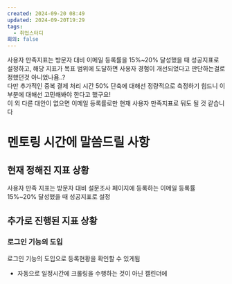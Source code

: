 ```yaml
---
created: 2024-09-20 08:49
updated: 2024-09-20T19:29
tags:
  - 취업스터디
회의: false
---
```

사용자 만족지표는 방문자 대비 이메일 등록률을 15%~20% 달성했을 때 성공지표로 설정하고, 해당 지표가 목표 범위에 도달하면 사용자 경험이 개선되었다고 판단하는걸로 정했던것 아니었나욤..?  
다만 추가적인 중복 결제 처리 시간 50% 단축에 대해선 정량적으로 측정하기 힘드니 이부분에 대해선 고민해봐야 한다고 했구요!  
이 외 다른 대안이 없으면 이메일 등록률로만 현재 사용자 만족지표로 둬도 될 것 같습니다

# 멘토링 시간에 말씀드릴 사항
## 현재 정해진 지표 상황
사용자 만족 지표는 방문자 대비 설문조사 페이지에 등록하는 이메일 등록률 15%~20% 달성했을 때 성공지표로 설정

## 추가로 진행된 지표 상황
### 로그인 기능의 도입
로그인 기능의 도입으로 등록현황을 확인할 수 있게됨 

- 자동으로 일정시간에 크롤링을 수행하는 것이 아닌 캘린더에 